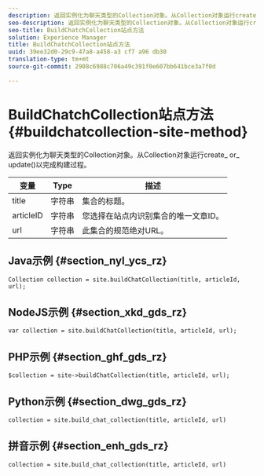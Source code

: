 ```yaml
---
description: 返回实例化为聊天类型的Collection对象。从Collection对象运行create_ or_ update()以完成构建过程。
seo-description: 返回实例化为聊天类型的Collection对象。从Collection对象运行create_ or_ update()以完成构建过程。
seo-title: BuildChatchCollection站点方法
solution: Experience Manager
title: BuildChatchCollection站点方法
uuid: 39ee32d0-29c9-47a8-a458-a3 cf7 a96 db30
translation-type: tm+mt
source-git-commit: 2908c6988c706a49c391f0e607bb641bce3a7f0d

---
```



# BuildChatchCollection站点方法{#buildchatcollection-site-method}

返回实例化为聊天类型的Collection对象。从Collection对象运行create_ or_ update()以完成构建过程。

| 变量 | Type | 描述 |
|--- |--- |--- |
| title | 字符串 | 集合的标题。 |
| articleID | 字符串 | 您选择在站点内识别集合的唯一文章ID。 |
| url | 字符串 | 此集合的规范绝对URL。 |

## Java示例 {#section_nyl_ycs_rz}

```
Collection collection = site.buildChatCollection(title, articleId, url); 
```

## NodeJS示例 {#section_xkd_gds_rz}

```
var collection = site.buildChatCollection(title, articleId, url); 
```

## PHP示例 {#section_ghf_gds_rz}

```
$collection = site->buildChatCollection(title, articleId, url); 
```

## Python示例 {#section_dwg_gds_rz}

```
collection = site.build_chat_collection(title, articleId, url) 
```

## 拼音示例 {#section_enh_gds_rz}

```
collection = site.build_chat_collection(title, articleId, url)
```

